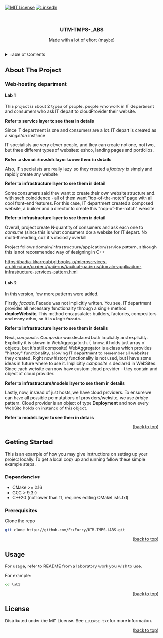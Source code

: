 [![MIT License][license-shield]][license-url]
[![LinkedIn][linkedin-shield]][linkedin-url]



<!-- PROJECT LOGO -->
<br />
<div align="center">
<h3 align="center">UTM-TMPS-LABS</h3>

  <p align="center">
    Made with a lot of effort (maybe)
    <br />
    <br />
  </p>
</div>



<!-- TABLE OF CONTENTS -->
<details>
  <summary>Table of Contents</summary>
  <ol>
    <li>
      <a href="#about-the-project">About The Project</a>
    </li>
    <li>
      <a href="#getting-started">Getting Started</a>
      <ul>
        <li><a href="#prerequisites">Prerequisites</a></li>
        <li><a href="#installation">Installation</a></li>
      </ul>
    </li>
    <li><a href="#usage">Usage</a></li>
    <li><a href="#license">License</a></li>
  </ol>
</details>



<!-- ABOUT THE PROJECT -->

## About The Project

### Web-hosting department

#### Lab 1

This project is about 2 types of people: people who work in IT department and consumers who ask IT depart to cloudProvider their website.

**Refer to service layer to see them in details**

Since IT department is one and consumers are a lot, IT depart is created as a _singleton_ instance

IT specialists are very clever people, and they can create not one, not two, but three different types of websites: eshop, landing pages and portfolios.

**Refer to domain/models layer to see them in details**

Also, IT specialists are really lazy, so they created a _factory_ to simply and rapidly create any website

**Refer to infrastructure layer to see them in detail**

Some consumers said they want to create their own website structure and, with such coincidence - all of them want "top-of-the-notch" page with all cool front-end features.
For this case, IT department created a composed website, a builder and a director to create this "nop-of-the-notch" website.

**Refer to infrastructure layer to see them in detail**

Overall, project create N-quantity of consumers and ask each one to _consume_ (since this is what consumers do) a website for IT depart. No multi-threading, cuz it's obsiosly overkill

Project follows domain/infrastructrure/application/service pattern, although this is not recommended way of designing in C++

https://badia-kharroubi.gitbooks.io/microservices-architecture/content/patterns/tactical-patterns/domain-application-infrastructure-services-pattern.html

#### Lab 2

In this version, few more patterns were added.

Firstly, _facade_. Facade was not implicitly written. You see, IT department provides all necessary functionality through a
single method: **deployWebsite**. This method encapsulates builders, factories, compositors and many other, so it is a legit facade.

**Refer to infrastructure layer to see them in details**

Next, _composite_. _Composite_ was declared both implicitly and explicitly. Explicitly it is shown in WebAggregator.h. (I know, it holds just array of objects, but it's still composite)
WebAggregator is a class which provides "history" functionality, allowing IT department to remember all websites they created.
Right now history functionality is not used, but I have some ideas in future where to use it. Implicitly _composite_ is declared in WebSites.
Since each website can now have custom cloud provider - they contain and object of cloud provider.

**Refer to infrastructure/models layer to see them in details**

Lastly, now, instead of just hosts, we have cloud providers. To ensure we can have all possible permutations of providers/website, we use
_bridge_ pattern. Cloud provider is an object of type **Deployment** and now every WebSite holds on instance of this object.

**Refer to models layer to see them in details**


<p align="right">(<a href="#top">back to top</a>)</p>

<!-- GETTING STARTED -->

## Getting Started

This is an example of how you may give instructions on setting up your project locally. To get a local copy up and
running follow these simple example steps.

### Dependencies

* CMake >= 3.16
* GCC > 9.3.0
* C++20 (not lower than 11, requires editing CMakeLists.txt)

### Prerequisites

Clone the repo

  ```sh
  git clone https://github.com/FoxFurry/UTM-TMPS-LABS.git
  ```

<p align="right">(<a href="#top">back to top</a>)</p>

<!-- USAGE EXAMPLES -->

## Usage

For usage, refer to README from a laboratory work you wish to use.

For example:

```sh
cd lab1 
```

<p align="right">(<a href="#top">back to top</a>)</p>


<!-- LICENSE -->

## License

Distributed under the MIT License. See `LICENSE.txt` for more information.

<p align="right">(<a href="#top">back to top</a>)</p>


[license-shield]: https://img.shields.io/github/license/othneildrew/Best-README-Template.svg?style=for-the-badge

[license-url]: https://github.com/FoxFurry/UTM-TMPS-LABS/blob/master/LICENSE

[linkedin-shield]: https://img.shields.io/badge/-LinkedIn-black.svg?style=for-the-badge&logo=linkedin&colorB=555

[linkedin-url]: https://www.linkedin.com/in/arthur-isac-412a6519b/
